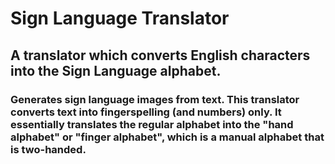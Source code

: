 # Sign Language Translator
## A translator which converts English characters into the Sign Language alphabet.

### Generates sign language images from text. This translator converts text into fingerspelling (and numbers) only. It essentially translates the regular alphabet into the  "hand alphabet" or "finger alphabet", which is a manual alphabet that is two-handed.
